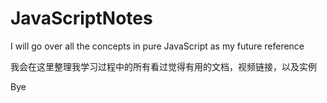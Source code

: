 # JavaScriptNotes

I will go over all the concepts in pure JavaScript as my future reference

我会在这里整理我学习过程中的所有看过觉得有用的文档，视频链接，以及实例

Bye
